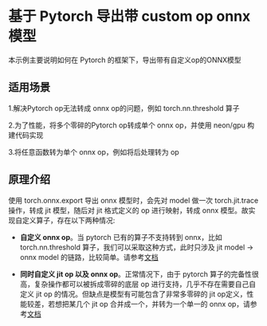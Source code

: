 # 基于 Pytorch 导出带 custom op onnx 模型

本示例主要说明如何在 Pytorch 的框架下，导出带有自定义op的ONNX模型



## 适用场景

1.解决Pytorch op无法转成 onnx op的问题，例如 torch.nn.threshold 算子

2.为了性能，将多个零碎的Pytorch op转成单个 onnx op，并使用 neon/gpu 构建代码实现

3.将任意函数转为单个 onnx op，例如将后处理转为 op



## 原理介绍

使用 torch.onnx.export 导出 onnx 模型时，会先对 model 做一次 torch.jit.trace 操作，转成 jit 模型，随后对 jit 格式定义的 op 进行映射，转成 onnx 模型。故实现自定义算子，存在以下两种情况:

- **自定义 onnx op**。当 pytorch 已有的算子不支持转到 onnx，比如 torch.nn.threshold 算子，我们可以采取这种方式，此时只涉及 jit model -> onnx model 的链路，比较简单。请参考[文档](./register_onnx_symbolic/README.md)

- **同时自定义 jit op 以及 onnx op**。正常情况下，由于 pytorch 算子的完备性很高，复杂操作都可以被拆成零碎的底层 op 进行支持，几乎不存在需要自己自定义 jit op 的情况。但缺点是模型有可能包含了非常多零碎的 jit op定义，性能较差，若想把某几个 jit op 合并成一个，并转为一个单一的 onnx op，请参考[文档](./register_pytorch_op/README.md)


